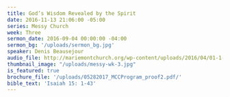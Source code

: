 ```yaml
---
title: God’s Wisdom Revealed by the Spirit
date: 2016-11-13 21:06:00 -05:00
series: Messy Church
week: Three
sermon_date: 2016-09-04 00:00:00 -04:00
sermon_bg: '/uploads/sermon_bg.jpg'
speaker: Denis Beausejour
audio_file: http://mariemontchurch.org/wp-content/uploads/2016/04/01-1-Cor.-Week-3-1.mp3
thumbnail_image: "/uploads/messy-wk-3.jpg"
is_featured: true
brochure_file: '/uploads/05282017_MCCProgram_proof2.pdf/'
bible_text: 'Isaiah 15: 1-43'
---
```


